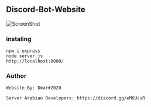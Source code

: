 ## Discord-Bot-Website

![ScreenShot](https://cdn.discordapp.com/attachments/717746093160529981/718097998852259911/Screenshot.png)

### instaling
```
npm i express
node server.js
http://localhost:8080/
```
### Author
```
Website By: Dmar#2020
```

```
Server Arabian Developers: https://discord.gg/eMKUcuR
```
